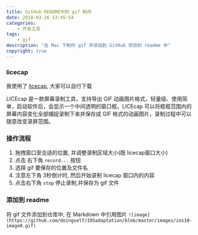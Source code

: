 ```yaml
---
title: GitHub README中的 gif 制作
date: 2018-03-26 13:45:54
categories:
	- 开发工具
tags:
	- gif
description: "在 Mac 下制作 gif 并添加到 GitHub 项目的 readme 中"
copyright: true
---
```


### licecap

我使用了 [licecap](https://www.cockos.com/licecap/), 大家可以自行下载

LICEcap 是一款屏幕录制工具，支持导出 GIF 动画图片格式，轻量级、使用简单，启动软件后，会显示一个中间透明的窗口框，LICEcap 可以将框框范围内的屏幕内容变化全部捕捉录制下来并保存成 GIF 格式的动画图片，录制过程中可以随意改变录屏范围。

### 操作流程

1. 拖拽窗口至合适的位置, 并调整录制区域大小(既 licecap窗口大小)
2. 点击 右下角 `record...` 按钮
3. 选择 gif 要保存的位置及文件名
4. 注意左下角 3秒倒计时, 然后开始录制 licecap 窗口内的内容
5. 点击右下角 `stop` 停止录制,并保存为 gif 文件

### 添加到 readme

将 gif 文件添加到仓库中, 在 Markdown 中引用图片
`![image](https://github.com/doingself/IOSadaptation/blob/master/images/ios10-image0.gif)`
